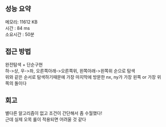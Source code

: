
## 성능 요약
메모리: 11612 KB  
시간 : 84 ms  
소요시간 : 50분


## 접근 방법
완전탐색 + 단순구현  
하->상, 우->좌, 오른쪽아래->오른쪽위, 왼쪽아래->왼쪽위 순으로 탐색  
위와 같은 순서로 탐색하기때문에 가장 마지막에 방문한 nx, ny가 가장 왼쪽 or 가장 위쪽의 돌이다  


## 회고
별다른 알고리즘이 없고 조건이 간단해서 좀 수월했다!  
근데 실제 오목 룰이 적용되면 어려울 것 같다  
